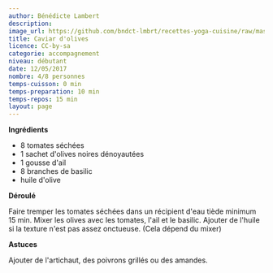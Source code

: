 ```yaml
---
author: Bénédicte Lambert
description: 
image_url: https://github.com/bndct-lmbrt/recettes-yoga-cuisine/raw/master/medias/caviar-olives.jpg
title: Caviar d'olives
licence: CC-by-sa
categorie: accompagnement
niveau: débutant
date: 12/05/2017
nombre: 4/8 personnes
temps-cuisson: 0 min
temps-preparation: 10 min
temps-repos: 15 min
layout: page
---
```


**Ingrédients**  

* 8 tomates séchées
* 1 sachet d'olives noires dénoyautées
* 1 gousse d'ail
* 8 branches de basilic
* huile d'olive


**Déroulé**

Faire tremper les tomates séchées dans un récipient d'eau tiède minimum 15 min.
Mixer les olives avec les tomates, l'ail et le basilic.
Ajouter de l'huile si la texture n'est pas assez onctueuse. (Cela dépend du mixer)

**Astuces** 

Ajouter de l'artichaut, des poivrons grillés ou des amandes.